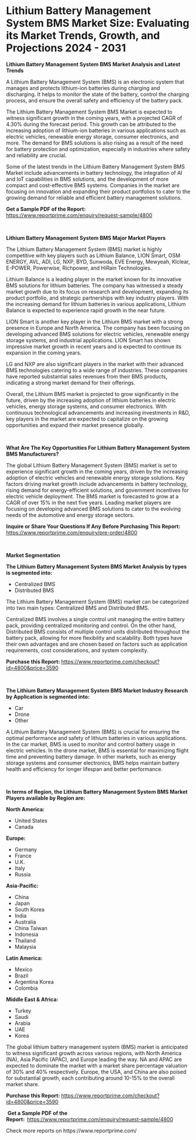 <p><h1>Lithium Battery Management System BMS Market Size: Evaluating its Market Trends, Growth, and Projections 2024 - 2031</h1></p><p><strong>Lithium Battery Management System BMS Market Analysis and Latest Trends</strong></p>
<p><p>A Lithium Battery Management System (BMS) is an electronic system that manages and protects lithium-ion batteries during charging and discharging. It helps to monitor the state of the battery, control the charging process, and ensure the overall safety and efficiency of the battery pack.</p><p>The Lithium Battery Management System BMS Market is expected to witness significant growth in the coming years, with a projected CAGR of 4.30% during the forecast period. This growth can be attributed to the increasing adoption of lithium-ion batteries in various applications such as electric vehicles, renewable energy storage, consumer electronics, and more. The demand for BMS solutions is also rising as a result of the need for battery protection and optimization, especially in industries where safety and reliability are crucial.</p><p>Some of the latest trends in the Lithium Battery Management System BMS Market include advancements in battery technology, the integration of AI and IoT capabilities in BMS solutions, and the development of more compact and cost-effective BMS systems. Companies in the market are focusing on innovation and expanding their product portfolios to cater to the growing demand for reliable and efficient battery management solutions.</p></p>
<p><strong>Get a Sample PDF of the Report:&nbsp;</strong> <a href="https://www.reportprime.com/enquiry/request-sample/4800">https://www.reportprime.com/enquiry/request-sample/4800</a></p>
<p>&nbsp;</p>
<p><strong>Lithium Battery Management System BMS Major Market Players</strong></p>
<p><p>The Lithium Battery Management System (BMS) market is highly competitive with key players such as Lithium Balance, LION Smart, OSM ENERGY, AVL, ADI, LG, NXP, BYD, Sunwoda, EVE Energy, Mewyeah, Klclear, E-POWER, Powerwise, Richpower, and HiRain Technologies.</p><p>Lithium Balance is a leading player in the market known for its innovative BMS solutions for lithium batteries. The company has witnessed a steady market growth due to its focus on research and development, expanding its product portfolio, and strategic partnerships with key industry players. With the increasing demand for lithium batteries in various applications, Lithium Balance is expected to experience rapid growth in the near future.</p><p>LION Smart is another key player in the Lithium BMS market with a strong presence in Europe and North America. The company has been focusing on developing advanced BMS solutions for electric vehicles, renewable energy storage systems, and industrial applications. LION Smart has shown impressive market growth in recent years and is expected to continue its expansion in the coming years.</p><p>LG and NXP are also significant players in the market with their advanced BMS technologies catering to a wide range of industries. These companies have reported substantial sales revenues from their BMS products, indicating a strong market demand for their offerings.</p><p>Overall, the Lithium BMS market is projected to grow significantly in the future, driven by the increasing adoption of lithium batteries in electric vehicles, energy storage systems, and consumer electronics. With continuous technological advancements and increasing investments in R&D, key players in the market are expected to capitalize on the growing opportunities and expand their market presence globally.</p></p>
<p>&nbsp;</p>
<p><strong>What Are The Key Opportunities For Lithium Battery Management System BMS Manufacturers?</strong></p>
<p><p>The global Lithium Battery Management System (BMS) market is set to experience significant growth in the coming years, driven by the increasing adoption of electric vehicles and renewable energy storage solutions. Key factors driving market growth include advancements in battery technology, rising demand for energy-efficient solutions, and government incentives for electric vehicle deployment. The BMS market is forecasted to grow at a CAGR of over 15% in the next five years. Leading market players are focusing on developing advanced BMS solutions to cater to the evolving needs of the automotive and energy storage sectors.</p></p>
<p><strong>Inquire or Share Your Questions If Any Before Purchasing This Report:</strong> <a href="https://www.reportprime.com/enquiry/pre-order/4800">https://www.reportprime.com/enquiry/pre-order/4800</a></p>
<p>&nbsp;</p>
<p><strong>Market Segmentation</strong></p>
<p><strong>The Lithium Battery Management System BMS Market Analysis by types is segmented into:</strong></p>
<p><ul><li>Centralized BMS</li><li>Distributed BMS</li></ul></p>
<p><p>The Lithium Battery Management System (BMS) market can be categorized into two main types: Centralized BMS and Distributed BMS. </p><p>Centralized BMS involves a single control unit managing the entire battery pack, providing centralized monitoring and control. On the other hand, Distributed BMS consists of multiple control units distributed throughout the battery pack, allowing for more flexibility and scalability. Both types have their own advantages and are chosen based on factors such as application requirements, cost considerations, and system complexity.</p></p>
<p><strong>Purchase this Report:&nbsp;</strong><a href="https://www.reportprime.com/checkout?id=4800&price=3590">https://www.reportprime.com/checkout?id=4800&price=3590</a></p>
<p>&nbsp;</p>
<p><strong>The Lithium Battery Management System BMS Market Industry Research by Application is segmented into:</strong></p>
<p><ul><li>Car</li><li>Drone</li><li>Other</li></ul></p>
<p><p>A Lithium Battery Management System (BMS) is crucial for ensuring the optimal performance and safety of lithium batteries in various applications. In the car market, BMS is used to monitor and control battery usage in electric vehicles. In the drone market, BMS is essential for maximizing flight time and preventing battery damage. In other markets, such as energy storage systems and consumer electronics, BMS helps maintain battery health and efficiency for longer lifespan and better performance.</p></p>
<p>&nbsp;</p>
<p><strong>In terms of Region, the Lithium Battery Management System BMS Market Players available by Region are:</strong></p>
<p>
    <p> <strong> North America: </strong>
        <ul>
            <li>United States</li>
            <li>Canada</li>
        </ul>
        </p> 
    <p> <strong> Europe: </strong>
        <ul>
            <li>Germany</li>
            <li>France</li>
            <li>U.K.</li>
            <li>Italy</li>
            <li>Russia</li>
        </ul>
        </p> 
    <p> <strong> Asia-Pacific: </strong>
        <ul>
            <li>China</li>
            <li>Japan</li>
            <li>South Korea</li>
            <li>India</li>
            <li>Australia</li>
            <li>China Taiwan</li>
            <li>Indonesia</li>
            <li>Thailand</li>
            <li>Malaysia</li>
        </ul>
        </p> 
    <p> <strong> Latin America: </strong>
        <ul>
            <li>Mexico</li>
            <li>Brazil</li>
            <li>Argentina Korea</li>
            <li>Colombia</li>
        </ul>
        </p> 
    <p> <strong> Middle East & Africa: </strong>
        <ul>
            <li>Turkey</li>
            <li>Saudi</li>
            <li>Arabia</li>
            <li>UAE</li>
            <li>Korea</li>
        </ul>
    </p>
    </p>
<p><p>The global lithium battery management system (BMS) market is anticipated to witness significant growth across various regions, with North America (NA), Asia Pacific (APAC), and Europe leading the way. NA and APAC are expected to dominate the market with a market share percentage valuation of 30% and 40% respectively. Europe, the USA, and China are also poised for substantial growth, each contributing around 10-15% to the overall market share.</p></p>
<p><strong>Purchase this Report: </strong><a href="https://www.reportprime.com/checkout?id=4800&price=3590">https://www.reportprime.com/checkout?id=4800&price=3590</a></p>
<p>&nbsp;<strong>Get a Sample PDF of the Report:&nbsp;&nbsp;</strong><a href="https://www.reportprime.com/enquiry/request-sample/4800">https://www.reportprime.com/enquiry/request-sample/4800</a></p>
<p><strong></strong></p>
<p>Check more reports on https://www.reportprime.com/</p>